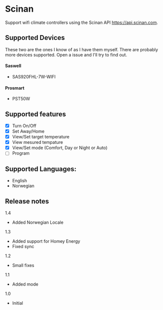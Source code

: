 # Scinan
Support wifi climate controllers using the Scinan API https://api.scinan.com.

## Supported Devices
These two are the ones I know of as I have them myself. There are probably more devices supported. Open a issue and I'll try to find out.

#### Saswell
 - SAS920FHL-7W-WIFI

#### Prosmart
 - PST50W

## Supported features
 - [x] Turn On/Off
 - [x] Set Away/Home
 - [x] View/Set target temperature
 - [x] View mesured tempature
 - [x] View/Set mode (Comfort, Day or Night or Auto)
 - [ ] Program

## Supported Languages:
 - English
 - Norwegian

## Release notes

1.4
- Added Norwegian Locale

1.3
- Added support for Homey Energy
- Fixed sync

1.2
- Small fixes

1.1
- Added mode

1.0
- Initial
